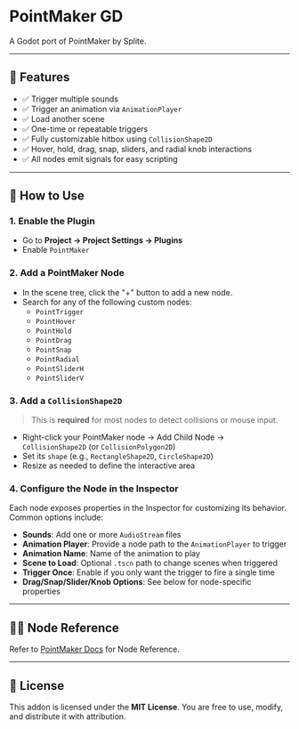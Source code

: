 # PointMaker GD

A Godot port of PointMaker by Splite.

---

## 🚀 Features

- ✅ Trigger multiple sounds
- ✅ Trigger an animation via `AnimationPlayer`
- ✅ Load another scene
- ✅ One-time or repeatable triggers
- ✅ Fully customizable hitbox using `CollisionShape2D`
- ✅ Hover, hold, drag, snap, sliders, and radial knob interactions
- ✅ All nodes emit signals for easy scripting

---

## 🧩 How to Use

### 1. Enable the Plugin

- Go to **Project → Project Settings → Plugins**
- Enable `PointMaker`

### 2. Add a PointMaker Node

- In the scene tree, click the "+" button to add a new node.
- Search for any of the following custom nodes:
  - `PointTrigger`
  - `PointHover`
  - `PointHold`
  - `PointDrag`
  - `PointSnap`
  - `PointRadial`
  - `PointSliderH`
  - `PointSliderV`

### 3. Add a `CollisionShape2D`

> This is **required** for most nodes to detect collisions or mouse input.

- Right-click your PointMaker node → Add Child Node → `CollisionShape2D` (or `CollisionPolygon2D`)
- Set its `shape` (e.g., `RectangleShape2D`, `CircleShape2D`)
- Resize as needed to define the interactive area

### 4. Configure the Node in the Inspector

Each node exposes properties in the Inspector for customizing its behavior. Common options include:

- **Sounds**: Add one or more `AudioStream` files
- **Animation Player**: Provide a node path to the `AnimationPlayer` to trigger
- **Animation Name**: Name of the animation to play
- **Scene to Load**: Optional `.tscn` path to change scenes when triggered
- **Trigger Once**: Enable if you only want the trigger to fire a single time
- **Drag/Snap/Slider/Knob Options**: See below for node-specific properties

---

## 🧑‍💻 Node Reference

Refer to [PointMaker Docs](https://f1dg3txd.github.io/PointMaker-GD) for Node Reference.

---

## 📜 License

This addon is licensed under the **MIT License**. You are free to use, modify, and distribute it with attribution.
